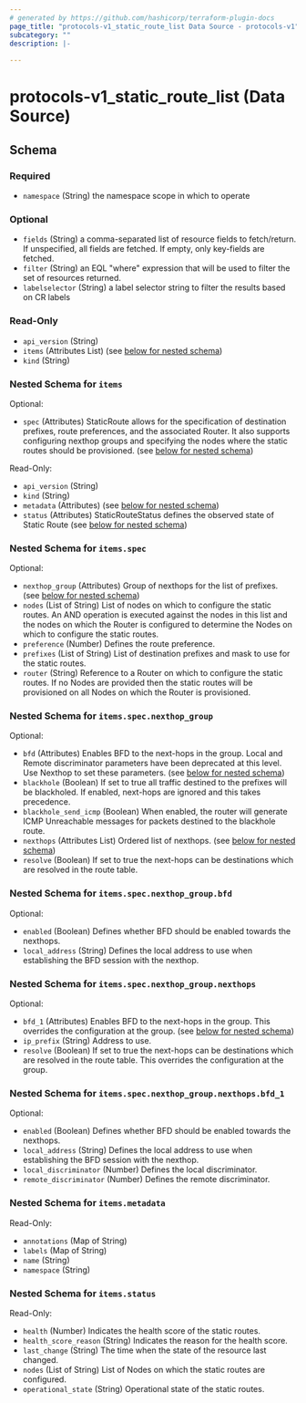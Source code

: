 ```yaml
---
# generated by https://github.com/hashicorp/terraform-plugin-docs
page_title: "protocols-v1_static_route_list Data Source - protocols-v1"
subcategory: ""
description: |-
  
---
```


# protocols-v1_static_route_list (Data Source)





<!-- schema generated by tfplugindocs -->
## Schema

### Required

- `namespace` (String) the namespace scope in which to operate

### Optional

- `fields` (String) a comma-separated list of resource fields to fetch/return.  If unspecified, all fields are fetched.  If empty, only key-fields are fetched.
- `filter` (String) an EQL "where" expression that will be used to filter the set of resources returned.
- `labelselector` (String) a label selector string to filter the results based on CR labels

### Read-Only

- `api_version` (String)
- `items` (Attributes List) (see [below for nested schema](#nestedatt--items))
- `kind` (String)

<a id="nestedatt--items"></a>
### Nested Schema for `items`

Optional:

- `spec` (Attributes) StaticRoute allows for the specification of destination prefixes, route preferences, and the associated Router. It also supports configuring nexthop groups and specifying the nodes where the static routes should be provisioned. (see [below for nested schema](#nestedatt--items--spec))

Read-Only:

- `api_version` (String)
- `kind` (String)
- `metadata` (Attributes) (see [below for nested schema](#nestedatt--items--metadata))
- `status` (Attributes) StaticRouteStatus defines the observed state of Static Route (see [below for nested schema](#nestedatt--items--status))

<a id="nestedatt--items--spec"></a>
### Nested Schema for `items.spec`

Optional:

- `nexthop_group` (Attributes) Group of nexthops for the list of prefixes. (see [below for nested schema](#nestedatt--items--spec--nexthop_group))
- `nodes` (List of String) List of nodes on which to configure the static routes. An AND operation is executed against the nodes in this list and the nodes on which the Router is configured to determine the Nodes on which to configure the static routes.
- `preference` (Number) Defines the route preference.
- `prefixes` (List of String) List of destination prefixes and mask to use for the static routes.
- `router` (String) Reference to a Router on which to configure the static routes.  If no Nodes are provided then the static routes will be provisioned on all Nodes on which the Router is provisioned.

<a id="nestedatt--items--spec--nexthop_group"></a>
### Nested Schema for `items.spec.nexthop_group`

Optional:

- `bfd` (Attributes) Enables BFD to the next-hops in the group. Local and Remote discriminator parameters have been deprecated at this level. Use Nexthop to set these parameters. (see [below for nested schema](#nestedatt--items--spec--nexthop_group--bfd))
- `blackhole` (Boolean) If set to true all traffic destined to the prefixes will be blackholed.  If enabled, next-hops are ignored and this takes precedence.
- `blackhole_send_icmp` (Boolean) When enabled, the router will generate ICMP Unreachable messages for packets destined to the blackhole route.
- `nexthops` (Attributes List) Ordered list of nexthops. (see [below for nested schema](#nestedatt--items--spec--nexthop_group--nexthops))
- `resolve` (Boolean) If set to true the next-hops can be destinations which are resolved in the route table.

<a id="nestedatt--items--spec--nexthop_group--bfd"></a>
### Nested Schema for `items.spec.nexthop_group.bfd`

Optional:

- `enabled` (Boolean) Defines whether BFD should be enabled towards the nexthops.
- `local_address` (String) Defines the local address to use when establishing the BFD session with the nexthop.


<a id="nestedatt--items--spec--nexthop_group--nexthops"></a>
### Nested Schema for `items.spec.nexthop_group.nexthops`

Optional:

- `bfd_1` (Attributes) Enables BFD to the next-hops in the group. This overrides the configuration at the group. (see [below for nested schema](#nestedatt--items--spec--nexthop_group--nexthops--bfd_1))
- `ip_prefix` (String) Address to use.
- `resolve` (Boolean) If set to true the next-hops can be destinations which are resolved in the route table. This overrides the configuration at the group.

<a id="nestedatt--items--spec--nexthop_group--nexthops--bfd_1"></a>
### Nested Schema for `items.spec.nexthop_group.nexthops.bfd_1`

Optional:

- `enabled` (Boolean) Defines whether BFD should be enabled towards the nexthops.
- `local_address` (String) Defines the local address to use when establishing the BFD session with the nexthop.
- `local_discriminator` (Number) Defines the local discriminator.
- `remote_discriminator` (Number) Defines the remote discriminator.





<a id="nestedatt--items--metadata"></a>
### Nested Schema for `items.metadata`

Read-Only:

- `annotations` (Map of String)
- `labels` (Map of String)
- `name` (String)
- `namespace` (String)


<a id="nestedatt--items--status"></a>
### Nested Schema for `items.status`

Read-Only:

- `health` (Number) Indicates the health score of the static routes.
- `health_score_reason` (String) Indicates the reason for the health score.
- `last_change` (String) The time when the state of the resource last changed.
- `nodes` (List of String) List of Nodes on which the static routes are configured.
- `operational_state` (String) Operational state of the static routes.
